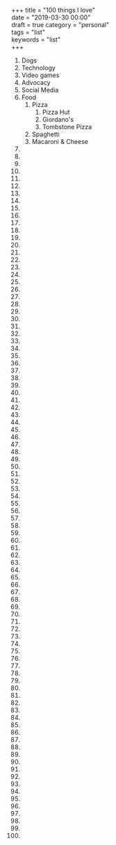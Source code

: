 +++
title = "100 things I love"  
date = "2019-03-30 00:00"  
draft = true
category = "personal"  
tags = "list"   
keywords = "list"  
+++

1. Dogs
2. Technology
3. Video games
4. Advocacy
5. Social Media
6. Food
   1. Pizza
      1. Pizza Hut
      2. Giordano's
      3. Tombstone Pizza
   2. Spaghetti
   3. Macaroni & Cheese
7.  
8.
9.
10.
11.
12.
13.
14.
15.
16.
17.
18.
19.
20.
21.
22.
23.
24.
25.
26.
27.
28.
29.
30.
31.
32.
33.
34.
35.
36.
37.
38.
39.
40.
41.
42.
43.
44.
45.
46.
47.
48.
49.
50.
51.
52.
53.
54.
55.
56.
57.
58.
59.
60.
61.
62.
63.
64.
65.
66.
67.
68.
69.
70.
71.
72.
73.
74.
75.
76.
77.
78.
79.
80.
81.
82.
83.
84.
85.
86.
87.
88.
89.
90.
91.
92.
93.
94.
95.
96.
97.
98.
99.
100.
